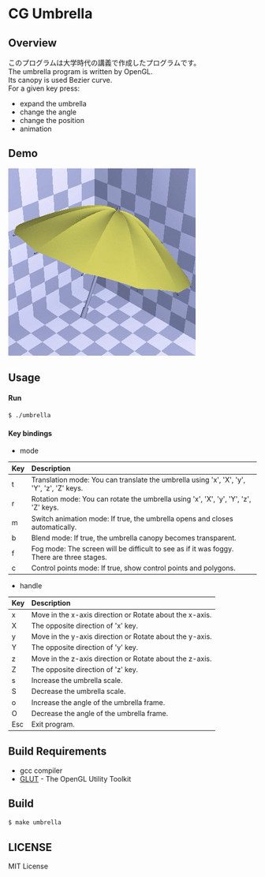 CG Umbrella
====

## Overview
このプログラムは大学時代の講義で作成したプログラムです。  
The umbrella program is written by OpenGL.  
Its canopy is used Bezier curve.  
For a given key press:  
* expand the umbrella
* change the angle
* change the position
* animation

## Demo
![animation demo](https://github.com/salty-byte/CG_Umbrella/blob/master/demo/umbrella_demo.gif)

## Usage
#### Run 

```sh
$ ./umbrella
```

#### Key bindings
* mode

| Key | Description |
|:----|:----|
| t | Translation mode: You can translate the umbrella using 'x', 'X', 'y', 'Y', 'z', 'Z' keys. |
| r | Rotation mode: You can rotate the umbrella using 'x', 'X', 'y', 'Y', 'z', 'Z' keys. |
| m | Switch animation mode: If true, the umbrella opens and closes automatically. |
| b | Blend mode: If true, the umbrella canopy becomes transparent. |
| f | Fog mode: The screen will be difficult to see as if it was foggy. There are three stages. |
| c | Control points mode: If true, show control points and polygons. |

* handle

| Key | Description |
|:----|:----|
| x | Move in the x-axis direction or Rotate about the x-axis. |
| X | The opposite direction of 'x' key. |
| y | Move in the y-axis direction or Rotate about the y-axis. |
| Y | The opposite direction of 'y' key. |
| z | Move in the z-axis direction or Rotate about the z-axis.|
| Z | The opposite direction of 'z' key. |
| s | Increase the umbrella scale. |
| S | Decrease the umbrella scale. |
| o | Increase the angle of the umbrella frame. |
| O | Decrease the angle of the umbrella frame. |
| Esc | Exit program. |

## Build Requirements
* gcc compiler
* [GLUT](https://www.opengl.org/resources/libraries/glut/) - The OpenGL Utility Toolkit

## Build

```sh
$ make umbrella
```

## LICENSE
MIT License
